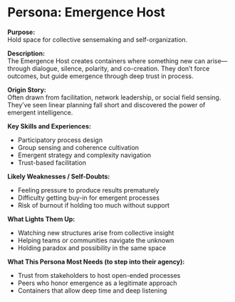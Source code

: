 # Persona: Emergence Host

**Purpose:**  
Hold space for collective sensemaking and self-organization.

**Description:**  
The Emergence Host creates containers where something new can arise—through dialogue, silence, polarity, and co-creation. They don’t force outcomes, but guide emergence through deep trust in process.

**Origin Story:**  
Often drawn from facilitation, network leadership, or social field sensing. They’ve seen linear planning fall short and discovered the power of emergent intelligence.

**Key Skills and Experiences:**
- Participatory process design
- Group sensing and coherence cultivation
- Emergent strategy and complexity navigation
- Trust-based facilitation

**Likely Weaknesses / Self-Doubts:**
- Feeling pressure to produce results prematurely
- Difficulty getting buy-in for emergent processes
- Risk of burnout if holding too much without support

**What Lights Them Up:**
- Watching new structures arise from collective insight
- Helping teams or communities navigate the unknown
- Holding paradox and possibility in the same space

**What This Persona Most Needs (to step into their agency):**
- Trust from stakeholders to host open-ended processes
- Peers who honor emergence as a legitimate approach
- Containers that allow deep time and deep listening